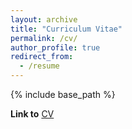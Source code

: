 ```yaml
---
layout: archive
title: "Curriculum Vitae"
permalink: /cv/
author_profile: true
redirect_from:
  - /resume
---
```


{% include base_path %}

**Link to** [CV](http://ziping-ye.github.io/files/Ziping_Ye_CV.pdf)


